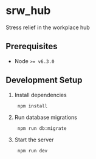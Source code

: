 # srw_hub
Stress relief in the workplace hub

## Prerequisites

* Node `>= v6.3.0`

## Development Setup

1. Install dependencies

        npm install

1. Run database migrations

        npm run db:migrate

1. Start the server

        npm run dev